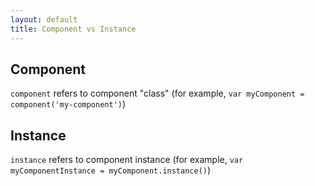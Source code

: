 ```yaml
---
layout: default
title: Component vs Instance
---
```



## Component

`component` refers to component "class" (for example, `var myComponent = component('my-component')`)

## Instance

`instance` refers to component instance (for example, `var myComponentInstance = myComponent.instance()`)
